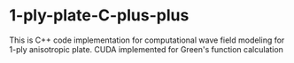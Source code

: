 # 1-ply-plate-C-plus-plus

This is C++ code implementation for computational wave field modeling for 1-ply anisotropic plate. 
CUDA implemented for Green's function calculation
